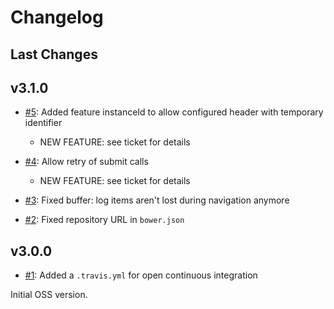 # Changelog

## Last Changes


## v3.1.0

- [#5](https://github.com/LaxarJS/ax-log-activity/issues/5): Added feature instanceId to allow configured header with temporary identifier
   + NEW FEATURE: see ticket for details

- [#4](https://github.com/LaxarJS/ax-log-activity/issues/4): Allow retry of submit calls
   + NEW FEATURE: see ticket for details

- [#3](https://github.com/LaxarJS/ax-log-activity/issues/3): Fixed buffer: log items aren't lost during navigation anymore

- [#2](https://github.com/LaxarJS/ax-log-activity/issues/2): Fixed repository URL in `bower.json`


## v3.0.0

- [#1](https://github.com/LaxarJS/ax-log-activity/issues/1): Added a `.travis.yml` for open continuous integration

Initial OSS version.
